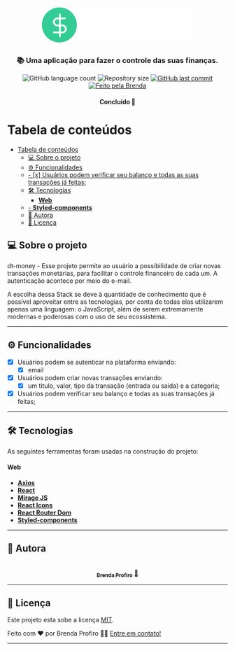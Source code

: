 <h1 align="center">
  <img src="https://github.com/bprofiro/ignite-apps/blob/main/dt-money/src/assets/logo.svg" alt="dt-money logo" />
</h1>

<h3 align="center">
  📚 Uma aplicação para fazer o controle das suas finanças.
</h3>

<p align="center">
  <img alt="GitHub language count" src="https://img.shields.io/github/languages/count/bprofiro/ignite-apps?color=%2304D361">

  <img alt="Repository size" src="https://img.shields.io/github/repo-size/bprofiro/ignite-apps">

  <a href="https://github.com/bprofiro/redignite-apps/commits/master">
    <img alt="GitHub last commit" src="https://img.shields.io/github/last-commit/bprofiro/ignite-apps">
  </a>

  <a href="https://github.com/bprofiro/">
    <img alt="Feito pela Brenda" src="https://img.shields.io/badge/feito%20pela-Brenda-%237519C1">
  </a>
</p>

<h4 align="center">
	Concluído 🚀
</h4>

Tabela de conteúdos
=================
<!--ts-->
- [Tabela de conteúdos](#tabela-de-conteúdos)
  - [💻 Sobre o projeto](#-sobre-o-projeto)
  - [⚙️ Funcionalidades](#️-funcionalidades)
  - [- [x] Usuários podem verificar seu balanço e todas as suas transações já feitas;](#--x-usuários-podem-verificar-seu-balanço-e-todas-as-suas-transações-já-feitas)
  - [🛠 Tecnologias](#-tecnologias)
      - [**Web**](#web)
  - [-   **Styled-components**](#----styled-components)
  - [🦸 Autora](#-autora)
  - [📝 Licença](#-licença)
<!--te-->


## 💻 Sobre o projeto

dt-money - Esse projeto permite ao usuário a possibilidade de criar novas transações monetárias, para facilitar o controle financeiro de cada um. A autenticação acontece por meio do e-mail.

A escolha dessa Stack se deve à quantidade de conhecimento que é possível aproveitar entre as tecnologias, por conta de todas elas utilizarem apenas uma linguagem: o JavaScript, além de serem extremamente modernas e poderosas com o uso de seu ecossistema.

---

## ⚙️ Funcionalidades

- [x] Usuários podem se autenticar na plataforma enviando:
  - [x] email

- [x] Usuários podem criar novas transações enviando:
  - [x] um titulo, valor, tipo da transação (entrada ou saída) e a categoria;

- [x] Usuários podem verificar seu balanço e todas as suas transações já feitas;
---

## 🛠 Tecnologias

As seguintes ferramentas foram usadas na construção do projeto:

#### **Web**
-   **[Axios](https://github.com/axios/axios)**
-   **[React](https://pt-br.reactjs.org/)**
-   **[Mirage JS](https://miragejs.com/)**
-   **[React Icons](https://react-icons.github.io/react-icons/)**
-   **[React Router Dom](https://reactrouter.com/web/guides/quick-start)**
-   **[Styled-components](https://styled-components.com/)**
---

## 🦸 Autora
<p align="center">
  <a href="https://github.com/bprofiro">
  <img style="border-radius: 50%;" src="https://avatars2.githubusercontent.com/u/59852846?s=460&u=7eefe48768a2c3f95271868f85d8e61f9ffbebad&v=4" width="100px;" alt=""/>
  <br />
  <sub><b>Brenda Profiro</b></sub></a> <a href="https://blog-bprofiro.vercel.app/" title="Blog Pessoal">🚀</a>
  <br />
</p>

---

## 📝 Licença

Este projeto esta sobe a licença [MIT](./LICENSE).

Feito com ❤️ por Brenda Profiro 👋🏽 [Entre em contato!](https://www.linkedin.com/in/brenda-profiro/)

---
